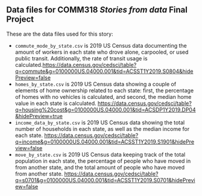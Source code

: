 ## Data files for COMM318 _Stories from data_ Final Project

These are the data files used for this story:

* `commute_mode_by_state.csv` is 2019 US Census data documenting the amount of workers in each state who drove alone, carpooled, or used public transit. Additionally, the rate of transit usage is calculated.https://data.census.gov/cedsci/table?q=commute&g=0100000US.04000.001&tid=ACSST1Y2019.S0804&hidePreview=false
* `homes_by_state.csv` is 2019 US Census data showing a couple of elements of home ownership related to each state: first, the percentage of homes with no vehicles is calculated, and second, the median home value in each state is calculated. https://data.census.gov/cedsci/table?q=housing%20cost&g=0100000US.04000.001&tid=ACSDP1Y2019.DP04&hidePreview=true
* `income_data_by_state.csv` is 2019 US Census data showing the total number of households in each state, as well as the median income for each state. https://data.census.gov/cedsci/table?q=income&g=0100000US.04000.001&tid=ACSST1Y2019.S1901&hidePreview=false
* `move_by_state.csv` is 2019 US Census data keeping track of the total population in each state, the percentage of people who have moved in from another state, and the total amount of people who have moved from another state. https://data.census.gov/cedsci/table?q=s0701&g=0100000US.04000.001&tid=ACSST1Y2019.S0701&hidePreview=false
